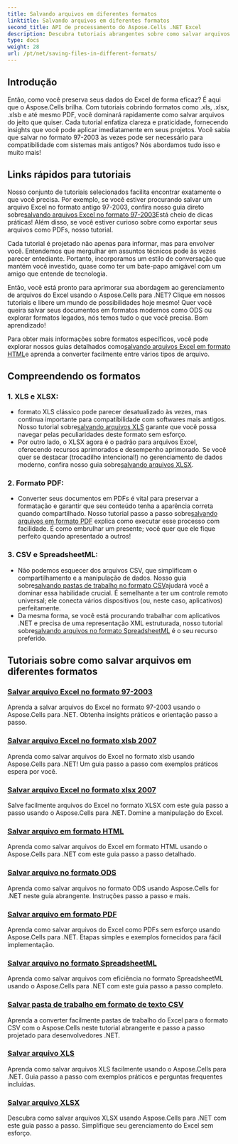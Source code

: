 ```yaml
---
title: Salvando arquivos em diferentes formatos
linktitle: Salvando arquivos em diferentes formatos
second_title: API de processamento do Aspose.Cells .NET Excel
description: Descubra tutoriais abrangentes sobre como salvar arquivos do Excel em vários formatos usando o Aspose.Cells for .NET. Melhore suas habilidades no Excel.
type: docs
weight: 28
url: /pt/net/saving-files-in-different-formats/
---
```

## Introdução

Então, como você preserva seus dados do Excel de forma eficaz? É aqui que o Aspose.Cells brilha. Com tutoriais cobrindo formatos como .xls, .xlsx, .xlsb e até mesmo PDF, você dominará rapidamente como salvar arquivos do jeito que quiser. Cada tutorial enfatiza clareza e praticidade, fornecendo insights que você pode aplicar imediatamente em seus projetos. Você sabia que salvar no formato 97-2003 às vezes pode ser necessário para compatibilidade com sistemas mais antigos? Nós abordamos tudo isso e muito mais!

## Links rápidos para tutoriais
 Nosso conjunto de tutoriais selecionados facilita encontrar exatamente o que você precisa. Por exemplo, se você estiver procurando salvar um arquivo Excel no formato antigo 97-2003, confira nosso guia direto sobre[salvando arquivos Excel no formato 97-2003](./save-excel-file-in-97-2003-format/)Está cheio de dicas práticas! Além disso, se você estiver curioso sobre como exportar seus arquivos como PDFs, nosso tutorial.

Cada tutorial é projetado não apenas para informar, mas para envolver você. Entendemos que mergulhar em assuntos técnicos pode às vezes parecer entediante. Portanto, incorporamos um estilo de conversação que mantém você investido, quase como ter um bate-papo amigável com um amigo que entende de tecnologia.

Então, você está pronto para aprimorar sua abordagem ao gerenciamento de arquivos do Excel usando o Aspose.Cells para .NET? Clique em nossos tutoriais e libere um mundo de possibilidades hoje mesmo! Quer você queira salvar seus documentos em formatos modernos como ODS ou explorar formatos legados, nós temos tudo o que você precisa. Bom aprendizado! 

 Para obter mais informações sobre formatos específicos, você pode explorar nossos guias detalhados como[salvando arquivos Excel em formato HTML](./save-file-in-html-format/)e aprenda a converter facilmente entre vários tipos de arquivo.

## Compreendendo os formatos

### 1. XLS e XLSX: 
-  formato XLS clássico pode parecer desatualizado às vezes, mas continua importante para compatibilidade com softwares mais antigos. Nosso tutorial sobre[salvando arquivos XLS](./save-xls-file/) garante que você possa navegar pelas peculiaridades deste formato sem esforço. 
-  Por outro lado, o XLSX agora é o padrão para arquivos Excel, oferecendo recursos aprimorados e desempenho aprimorado. Se você quer se destacar (trocadilho intencional!) no gerenciamento de dados moderno, confira nosso guia sobre[salvando arquivos XLSX](./save-xlsx-file/).

### 2. Formato PDF:
-  Converter seus documentos em PDFs é vital para preservar a formatação e garantir que seu conteúdo tenha a aparência correta quando compartilhado. Nosso tutorial passo a passo sobre[salvando arquivos em formato PDF](./save-file-in-pdf-format/) explica como executar esse processo com facilidade. É como embrulhar um presente; você quer que ele fique perfeito quando apresentado a outros!

### 3. CSV e SpreadsheetML:
-  Não podemos esquecer dos arquivos CSV, que simplificam o compartilhamento e a manipulação de dados. Nosso guia sobre[salvando pastas de trabalho no formato CSV](./save-workbook-to-text-csv-format/)ajudará você a dominar essa habilidade crucial. É semelhante a ter um controle remoto universal; ele conecta vários dispositivos (ou, neste caso, aplicativos) perfeitamente.
-  Da mesma forma, se você está procurando trabalhar com aplicativos .NET e precisa de uma representação XML estruturada, nosso tutorial sobre[salvando arquivos no formato SpreadsheetML](./save-file-in-spreadsheetml-format/) é o seu recurso preferido.

## Tutoriais sobre como salvar arquivos em diferentes formatos
### [Salvar arquivo Excel no formato 97-2003](./save-excel-file-in-97-2003-format/)
Aprenda a salvar arquivos do Excel no formato 97-2003 usando o Aspose.Cells para .NET. Obtenha insights práticos e orientação passo a passo.
### [Salvar arquivo Excel no formato xlsb 2007](./save-excel-file-in-2007-xlsb-format/)
Aprenda como salvar arquivos do Excel no formato xlsb usando Aspose.Cells para .NET! Um guia passo a passo com exemplos práticos espera por você.
### [Salvar arquivo Excel no formato xlsx 2007](./save-excel-file-in-2007-xlsx-format/)
Salve facilmente arquivos do Excel no formato XLSX com este guia passo a passo usando o Aspose.Cells para .NET. Domine a manipulação do Excel.
### [Salvar arquivo em formato HTML](./save-file-in-html-format/)
Aprenda como salvar arquivos do Excel em formato HTML usando o Aspose.Cells para .NET com este guia passo a passo detalhado.
### [Salvar arquivo no formato ODS](./save-file-in-ods-format/)
Aprenda como salvar arquivos no formato ODS usando Aspose.Cells for .NET neste guia abrangente. Instruções passo a passo e mais.
### [Salvar arquivo em formato PDF](./save-file-in-pdf-format/)
Aprenda como salvar arquivos do Excel como PDFs sem esforço usando Aspose.Cells para .NET. Etapas simples e exemplos fornecidos para fácil implementação.
### [Salvar arquivo no formato SpreadsheetML](./save-file-in-spreadsheetml-format/)
Aprenda como salvar arquivos com eficiência no formato SpreadsheetML usando o Aspose.Cells para .NET com este guia passo a passo completo.
### [Salvar pasta de trabalho em formato de texto CSV](./save-workbook-to-text-csv-format/)
Aprenda a converter facilmente pastas de trabalho do Excel para o formato CSV com o Aspose.Cells neste tutorial abrangente e passo a passo projetado para desenvolvedores .NET.
### [Salvar arquivo XLS](./save-xls-file/)
Aprenda como salvar arquivos XLS facilmente usando o Aspose.Cells para .NET. Guia passo a passo com exemplos práticos e perguntas frequentes incluídas.
### [Salvar arquivo XLSX](./save-xlsx-file/)
Descubra como salvar arquivos XLSX usando Aspose.Cells para .NET com este guia passo a passo. Simplifique seu gerenciamento do Excel sem esforço.
